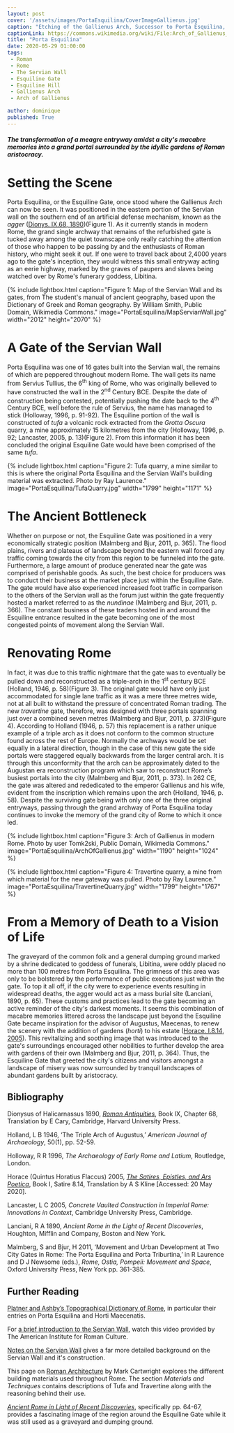 ```yaml
---
layout: post
cover: '/assets/images/PortaEsquilina/CoverImageGallienus.jpg'
caption: "Etching of the Gallienus Arch, Successor to Porta Esquilina, from Le antichità Romane. Tomo I, tav. XXVI // Opere di Giovanni Battista Piranesi, Francesco Piranesi e d'altri. Firmin Didot Freres, Paris, 1835-1839. Tomo 1., Wikimedia Commons, Public Domain."
captionLink: https://commons.wikimedia.org/wiki/File:Arch_of_Gallienus_-_Piranesi.jpg
title: "Porta Esquilina"
date: 2020-05-29 01:00:00
tags:
 - Roman
 - Rome
 - The Servian Wall
 - Esquiline Gate
 - Esquiline Hill
 - Gallienus Arch
 - Arch of Gallienus

author: dominique
published: True
---
```


#### _The transformation of a meagre entryway amidst a city's macabre memories into a grand portal surrounded by the idyllic gardens of Roman aristocracy._


# Setting the Scene

Porta Esquilina, or the Esquiline Gate, once stood where the Gallienus Arch can now be seen. It was positioned in the eastern portion of the Servian wall on the southern end of an artificial defense mechanism, known as the _agger_ ([Dionys. IX.68, 1890](https://penelope.uchicago.edu/Thayer/E/Roman/Texts/Dionysius_of_Halicarnassus/9C*.html#68.3 ))(Figure 1). As it currently stands in modern Rome, the grand single archway that remains of the refurbished gate is tucked away among the quiet townscape only really catching the attention of those who happen to be passing by and the enthusiasts of Roman history, who might seek it out. If one were to travel back about 2,4000 years ago to the gate's inception, they would witness this small entryway acting as an eerie  highway, marked by the graves of paupers and slaves being watched over by Rome's funerary goddess, Libitina.

{% include lightbox.html
caption="Figure 1: Map of the Servian Wall and its gates, from The student's manual of ancient geography, based upon the Dictionary of Greek and Roman geography. By William Smith, Public Domain, Wikimedia Commons."
image="PortaEsquilina/MapServianWall.jpg"
width="2012"
height="2070" %}

# A Gate of the Servian Wall

Porta Esquilina was one of 16 gates built into the Servian wall, the remains of which are peppered throughout modern Rome. The wall gets its name from Servius Tullius, the 6<sup>th</sup> king of Rome, who was originally believed to have constructed the wall in the 2<sup>nd</sup> Century BCE. Despite the date of construction being contested, potentially pushing the date back to the 4<sup>th</sup> Century BCE, well before the rule of Servius, the name has managed to stick (Holloway, 1996, p. 91-92). The Esquiline portion of the wall is constructed of _tufa_ a volcanic rock extracted from the _Grotta Oscura_ quarry, a mine approximately 15 kilometres from the city (Holloway, 1996, p. 92; Lancaster, 2005, p. 13)(Figure 2). From this information it has been concluded the original Esquiline Gate would have been comprised of the same _tufa_.

{% include lightbox.html
caption="Figure 2: Tufa quarry, a mine similar to this is where the original Porta Esquilina and the Servian Wall's building material was extracted. Photo by Ray Laurence."
image="PortaEsquilina/TufaQuarry.jpg"
width="1799"
height="1171" %}

# The Ancient Bottleneck

Whether on purpose or not, the Esquiline Gate was positioned in a very economically strategic position (Malmberg and Bjur, 2011, p. 365). The flood plains, rivers and plateaus of landscape beyond the eastern wall forced any traffic coming towards the city from this region to be funneled into the gate. Furthermore, a large amount of produce generated near the gate was comprised of perishable goods. As such, the best choice for producers was to conduct their business at the market place just within the Esquiline Gate. The gate would have also experienced increased foot traffic in comparison to the others of the Servian wall as the forum just within the gate frequently hosted a market referred to as the _nundinae_ (Malmberg and Bjur, 2011, p. 366). The constant business of these traders hosted in and around the Esquiline entrance resulted in the gate becoming one of the most congested points of movement along the Servian Wall.

# Renovating Rome

In fact, it was due to this traffic nightmare that the gate was to eventually be pulled down and reconstructed as a triple-arch in the 1<sup>st</sup> century BCE (Holland, 1946, p. 58)(Figure 3). The original gate would have only just accommodated for single lane traffic as it was a mere three metres wide, not at all built to withstand the pressure of concentrated Roman trading. The new _travertine_ gate, therefore, was designed with three portals spanning just over a combined seven metres (Malmberg and Bjur, 2011, p. 373)(Figure 4). According to Holland (1946, p. 57) this replacement is a rather unique example of a triple arch as it does not conform to the common structure found across the rest of Europe. Normally the archways would be set equally in a lateral direction, though in the case of this new gate the side portals were staggered equally backwards from the larger central arch. It is through this unconformity that the arch can be approximately dated to the Augustan era reconstruction program which saw to reconstruct Rome’s busiest portals into the city (Malmberg and Bjur, 2011, p. 373). In 262 CE, the gate was altered and rededicated to the emperor Gallienus and his wife, evident from the inscription which remains upon the arch (Holland, 1946, p. 58). Despite the surviving gate being with only one of the three original entryways, passing through the grand archway of Porta Esquilina today continues to invoke the memory of the grand city of Rome to which it once led.

{% include lightbox.html
caption="Figure 3: Arch of Gallienus in modern Rome. Photo by user Tomk2ski, Public Domain, Wikimedia Commons."
image="PortaEsquilina/ArchOfGallienus.jpg"
width="1190"
height="1024" %}

{% include lightbox.html
caption="Figure 4: Travertine quarry, a mine from which material for the new gateway was pulled. Photo by Ray Laurence."
image="PortaEsquilina/TravertineQuarry.jpg"
width="1799"
height="1767" %}

# From a Memory of Death to a Vision of Life

The graveyard of the common folk and a general dumping ground marked by a shrine dedicated to goddess of funerals, Libitina, were oddly placed no more than 100 metres from Porta Esquilina. The grimness of this area was only to be bolstered by the performance of public executions just within the gate. To top it all off, if the city were to experience events resulting in widespread deaths, the agger would act as a mass burial site (Lanciani, 1890, p. 65). These customs and practices lead to the gate becoming an active reminder of the city's darkest moments. It seems this combination of macabre memories littered across the landscape just beyond the Esquiline Gate became inspiration for the advisor of Augustus, Maecenas, to renew the scenery with the addition of gardens (_horti_) to his estate ([Horace. I.8.14, 2005](https://www.poetryintranslation.com/PITBR/Latin/HoraceSatiresBkISatVIII.php)). This revitalizing and soothing image that was introduced to the gate's surroundings encouraged other nobilities to further develop the area with gardens of their own (Malmberg and Bjur, 2011, p. 364). Thus, the Esquiline Gate that greeted the city's citizens and  visitors amongst a landscape of misery was now surrounded by tranquil landscapes of abundant gardens built by aristocracy.


## Bibliography

Dionysus of Halicarnassus 1890, [_Roman Antiquities_](https://penelope.uchicago.edu/Thayer/E/Roman/Texts/Dionysius_of_Halicarnassus/home.html), Book IX, Chapter 68, Translation by E Cary, Cambridge, Harvard University Press.

Holland, L B 1946, ‘The Triple Arch of Augustus,’ _American Journal of Archaeology_, 50(1), pp. 52-59.

Holloway, R R 1996, _The Archaeology of Early Rome and Latium_, Routledge, London.

Horace (Quintus Horatius Flaccus) 2005, [_The Satires, Epistles, and Ars Poetica_](https://www.poetryintranslation.com/PITBR/Latin/Horacehome.php), Book I, Satire 8.14, Translation by A S Kline [Accessed: 20 May 2020].

Lancaster, L C 2005, _Concrete Vaulted Construction in Imperial Rome: Innovations in Context_, Cambridge University Press, Cambridge.

Lanciani, R A 1890, _Ancient Rome in the Light of Recent Discoveries_, Houghton, Mifflin and Company, Boston and New York.

Malmberg, S and Bjur, H 2011, ‘Movement and Urban Development at Two City Gates in Rome: The Porta Esquilina and Porta Triburtina,’ in R Laurence and  D J Newsome (eds.), _Rome, Ostia, Pompeii: Movement and Space_, Oxford University Press, New York pp. 361-385.


## Further Reading

[Platner and Ashby’s Topographical Dictionary of Rome](http://penelope.uchicago.edu/Thayer/E/Gazetteer/Places/Europe/Italy/Lazio/Roma/Rome/_Texts/PLATOP*/home.html), in particular their entries on Porta Esquilina and Horti Maecenatis.

For [a brief introduction to the Servian Wall](https://www.youtube.com/watch?v=X4gpdba_hRc), watch this video provided by The American Institute for Roman Culture.

[Notes on the Servian Wall](http://penelope.uchicago.edu/Thayer/E/Journals/AJA/22/2/Servian_Wall*.html) gives a far more detailed background on the Servian Wall and it's construction.

This page on [Roman Architecture](https://www.ancient.eu/Roman_Architecture/) by Mark Cartwright explores the different building materials used throughout Rome. The section _Materials and Techniques_ contains descriptions of Tufa and Travertine along with the reasoning behind their use.

[_Ancient Rome in Light of Recent Discoveries_](https://penelope.uchicago.edu/Thayer/E/Gazetteer/Places/Europe/Italy/Lazio/Roma/Rome/_Texts/Lanciani/LANARD/3*.html), specifically pp. 64-67, provides a fascinating image of the region around the Esquiline Gate while it was still used as a graveyard and dumping ground.
